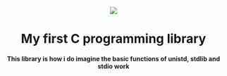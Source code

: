 <p align="center">
  <img src="https://raw.githubusercontent.com/rapha4lx/42-project-badges/18a86346602a598546a7b3242da7bebc3fc0e6d0/badges/libftm.png">
</p>

<h1 align="center">
  My first C programming library
</h1>


<h4 align="center">
  This library is how i do imagine the basic functions of unistd, stdlib and stdio work 
</h4>
